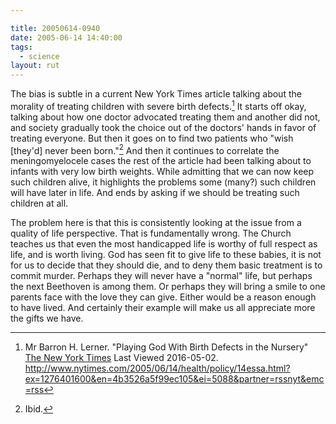 ```yaml
---

title: 20050614-0940
date: 2005-06-14 14:40:00
tags:
  - science
layout: rut
---
```


The bias is subtle in a current New York Times article talking
about the morality of treating children with severe birth defects.[^20050614-1]
It starts off okay, talking about how one doctor advocated treating
them and another did not, and society gradually took the choice out
of the doctors' hands in favor of treating everyone.  But then it
goes on to find two patients who "wish [they'd] never been born."[^20050614-2]
And then it continues to correlate the meningomyelocele cases the
rest of the article had been talking about to infants with very low
birth weights.  While admitting that we can now keep such children
alive, it highlights the problems some (many?) such children will
have later in life.  And ends by asking if we should be treating
such children at all.

The problem here is that this is consistently looking at the issue
from a quality of life perspective.  That is fundamentally wrong.
The Church teaches us that even the most handicapped life is worthy
of full respect as life, and is worth living.  God has seen fit
to give life to these babies, it is not for us to decide that they
should die, and to deny them basic treatment is to commit murder.
Perhaps they will never have a "normal" life, but perhaps the next
Beethoven is among them.  Or perhaps they will bring a smile to
one parents face with the love they can give.  Either would be a
reason enough to have lived.  And certainly their example will make
us all appreciate more the gifts we have.

[^20050614-1]: Mr Barron H. Lerner.  "Playing God With Birth Defects in the Nursery" [The New York Times](http://www.nytimes.com) Last Viewed 2016-05-02.  <http://www.nytimes.com/2005/06/14/health/policy/14essa.html?ex=1276401600&en=4b3526a5f99ec105&ei=5088&partner=rssnyt&emc=rss>

[^20050614-2]: Ibid.

